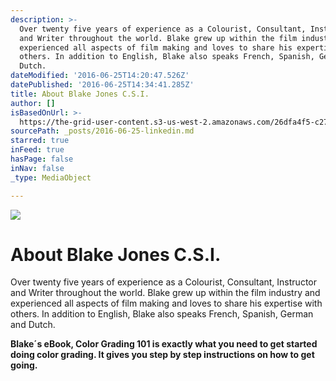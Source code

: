 ```yaml
---
description: >-
  Over twenty five years of experience as a Colourist, Consultant, Instructor
  and Writer throughout the world. Blake grew up within the film industry and
  experienced all aspects of film making and loves to share his expertise with
  others. In addition to English, Blake also speaks French, Spanish, German and
  Dutch.
dateModified: '2016-06-25T14:20:47.526Z'
datePublished: '2016-06-25T14:34:41.285Z'
title: About Blake Jones C.S.I.
author: []
isBasedOnUrl: >-
  https://the-grid-user-content.s3-us-west-2.amazonaws.com/26dfa4f5-c27c-4169-aaa8-59682c971bc1.png
sourcePath: _posts/2016-06-25-linkedin.md
starred: true
inFeed: true
hasPage: false
inNav: false
_type: MediaObject

---
```

![](https://the-grid-user-content.s3-us-west-2.amazonaws.com/26dfa4f5-c27c-4169-aaa8-59682c971bc1.png)

# **About Blake Jones C.S.I.**

Over twenty five years of experience as a Colourist, Consultant, Instructor and Writer throughout the world. Blake grew up within the film industry and experienced all aspects of film making and loves to share his expertise with others. In addition to English, Blake also speaks French, Spanish, German and Dutch.

**Blake´s eBook, Color Grading 101 is exactly what you need to get started doing color grading. It gives you step by step instructions on how to get going.**